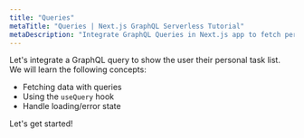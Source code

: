 ```yaml
---
title: "Queries"
metaTitle: "Queries | Next.js GraphQL Serverless Tutorial"
metaDescription: "Integrate GraphQL Queries in Next.js app to fetch personal todo data and handle loading or error state."
---
```


Let's integrate a GraphQL query to show the user their personal task list.
We will learn the following concepts:

- Fetching data with queries
- Using the `useQuery` hook
- Handle loading/error state

Let's get started!
